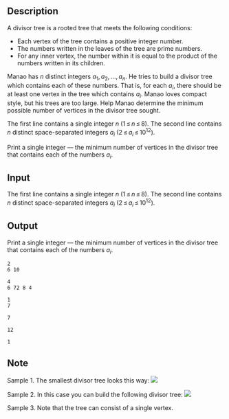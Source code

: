 ## Description

<div><p>A <span class="tex-font-style-it">divisor tree</span> is a rooted tree that meets the following conditions: </p><ul> <li> Each vertex of the tree contains a positive integer number. </li><li> The numbers written in the leaves of the tree are prime numbers. </li><li> For any inner vertex, the number within it is equal to the product of the numbers written in its children. </li></ul><p>Manao has <span class="tex-span"><i>n</i></span> distinct integers <span class="tex-span"><i>a</i><sub class="lower-index">1</sub>, <i>a</i><sub class="lower-index">2</sub>, ..., <i>a</i><sub class="lower-index"><i>n</i></sub></span>. He tries to build a divisor tree which contains each of these numbers. That is, for each <span class="tex-span"><i>a</i><sub class="lower-index"><i>i</i></sub></span>, there should be at least one vertex in the tree which contains <span class="tex-span"><i>a</i><sub class="lower-index"><i>i</i></sub></span>. Manao loves compact style, but his trees are too large. Help Manao determine the minimum possible number of vertices in the divisor tree sought.</p></div><div class="input-specification"><p>The first line contains a single integer <span class="tex-span"><i>n</i></span> (<span class="tex-span">1 ≤ <i>n</i> ≤ 8</span>). The second line contains <span class="tex-span"><i>n</i></span> distinct space-separated integers <span class="tex-span"><i>a</i><sub class="lower-index"><i>i</i></sub></span> (<span class="tex-span">2 ≤ <i>a</i><sub class="lower-index"><i>i</i></sub> ≤ 10<sup class="upper-index">12</sup></span>).</p></div><div class="output-specification"><p>Print a single integer — the minimum number of vertices in the divisor tree that contains each of the numbers <span class="tex-span"><i>a</i><sub class="lower-index"><i>i</i></sub></span>.</p></div>

## Input

<p>The first line contains a single integer <span class="tex-span"><i>n</i></span> (<span class="tex-span">1 ≤ <i>n</i> ≤ 8</span>). The second line contains <span class="tex-span"><i>n</i></span> distinct space-separated integers <span class="tex-span"><i>a</i><sub class="lower-index"><i>i</i></sub></span> (<span class="tex-span">2 ≤ <i>a</i><sub class="lower-index"><i>i</i></sub> ≤ 10<sup class="upper-index">12</sup></span>).</p>

## Output

<p>Print a single integer — the minimum number of vertices in the divisor tree that contains each of the numbers <span class="tex-span"><i>a</i><sub class="lower-index"><i>i</i></sub></span>.</p>





```input1
2
6 10

```




```input2
4
6 72 8 4

```




```input3
1
7

```




```output1
7

```




```output2
12

```




```output3
1

```



## Note

<p>Sample 1. The smallest divisor tree looks this way: <img class="tex-graphics" src="file://KkOMKzFc.png" style="max-width: 100.0%;max-height: 100.0%;"></p><p>Sample 2. In this case you can build the following divisor tree: <img class="tex-graphics" src="file://7OreMKWw.png" style="max-width: 100.0%;max-height: 100.0%;"></p><p>Sample 3. Note that the tree can consist of a single vertex.</p>
